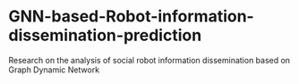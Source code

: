 # GNN-based-Robot-information-dissemination-prediction
Research on the analysis of social robot information dissemination based on Graph Dynamic Network
